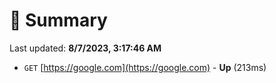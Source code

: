 # 📖 Summary
Last updated: **8/7/2023, 3:17:46 AM**

- `GET` [https://google.com](https://google.com) - **Up** (213ms)
